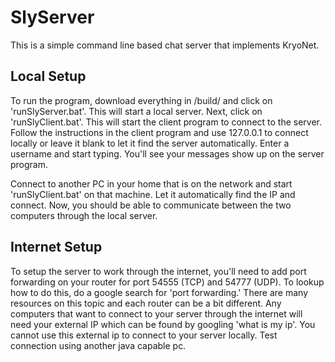 SlyServer
=========

This is a simple command line based chat server that implements KryoNet.

Local Setup
-----------

To run the program, download everything in /build/ and click on 'runSlyServer.bat'.  This will start a local server.
Next, click on 'runSlyClient.bat'.  This will start the client program to connect to the server.
Follow the instructions in the client program and use 127.0.0.1 to connect locally or leave it blank to let it find the server automatically.
Enter a username and start typing.  You'll see your messages show up on the server program.

Connect to another PC in your home that is on the network and start 'runSlyClient.bat' on that machine.  Let it automatically find the IP and
connect.  Now, you should be able to communicate between the two computers through the local server.

Internet Setup
--------------

To setup the server to work through the internet, you'll need to add port forwarding on your router for port 54555 (TCP) and 54777 (UDP). 
To lookup how to do this, do a google search for 'port forwarding.'  There are many resources on this topic and each router can be a bit different. 
Any computers that want to connect to your server through the internet will need your external IP which can be found by googling 'what is my ip'. 
You cannot use this external ip to connect to your server locally.  Test connection using another java capable pc.
